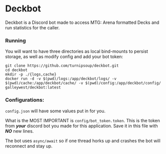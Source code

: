 # Deckbot
Deckbot is a Discord bot made to access MTG: Arena formatted Decks and run statistics for the caller.

### Running
You will want to have three directories as local bind-mounts to persist storage, as well as modify config and add your bot token:

```
git clone https://github.com/turnipsoup/deckbot.git
cd deckbot
mkdir -p ./{logs,cache}
docker run -d -v $(pwd)/logs:/app/deckbot/logs/ -v $(pwd)/cache:/app/deckbot/cache/ -v $(pwd)/config:/app/deckbot/config/ galleywest/deckbot:latest
```

### Configurations:
`config.json` will have some values put in for you.

What is the MOST IMPORTANT is `config/bot_token.token`. This is the token from ***your*** discord bot you made for this application. Save it in this file with ***NO*** new lines.

The bot uses `async/await` so if one thread horks up and crashes the bot will reconnect and stay up.
